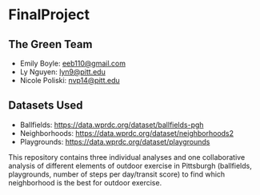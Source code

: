 # FinalProject
## The Green Team
 - Emily Boyle: eeb110@gmail.com
 - Ly Nguyen: lyn9@pitt.edu
 - Nicole Poliski: nvp14@pitt.edu
## Datasets Used
 - Ballfields: https://data.wprdc.org/dataset/ballfields-pgh
 - Neighborhoods: https://data.wprdc.org/dataset/neighborhoods2
 - Playgrounds: https://data.wprdc.org/dataset/playgrounds


This repository contains three individual analyses and one collaborative analysis of different elements of outdoor exercise in Pittsburgh (ballfields, playgrounds, number of steps per day/transit score) to find which neighborhood is the best for outdoor exercise.
